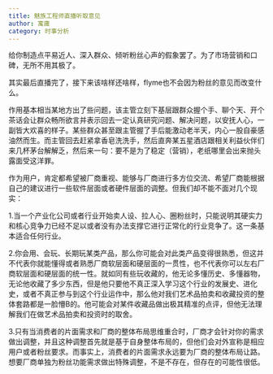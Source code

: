 ```yaml
---
title: 魅族工程师直播听取意见
author: 寓庸
category: 时事分析
---
```

 给你制造点平易近人、深入群众、倾听粉丝心声的假象罢了。为了市场营销和口碑，无所不用其极了。

 其实最后直播完了，接下来该啥样还啥样，flyme也不会因为粉丝的意见而改变什么。

 作用基本相当某地方出了些问题，该主管立刻下基层跟群众握个手、聊个天、开个茶话会让群众畅所欲言并表示回去一定认真研究问题、解决问题，以安抚人心，一副皆大欢喜的样子。某些群众甚至跟主管握了手后能激动老半天，内心一股自豪感油然而生。而主管回去赶紧拿香皂洗洗手，然后直奔某五星酒店跟相关利益伙伴们来几杯茅台解解乏，然后来一句：要不是为了稳定（营销），老纸哪里会出来抛头露面受这洋罪。

 作为用户，肯定都希望被厂商重视、能够与厂商进行多方位交流、希望厂商能根据自己的建议进行一些软件层面或者硬件层面的调整。但我们却不能不面对几个现实：

 1.当一个产业化公司或者行业开始卖人设、拉人心、圈粉丝时，只能说明其硬实力和核心竞争力已经不足以或者没有办法支撑它进行正常化的行业竞争了。这一条基本适合任何行业。

 2.你会用、会玩、长期玩某类产品，那么你可能会对此类产品变得很熟悉，但这并不代表你就能懂得或者熟悉厂商软层面和硬层面的一贯性，也不代表你可以左右厂商软层面和硬层面的统一性。就如同有些玩收藏的，他无论多懂历史、多懂器物，无论他收藏了多少东西，但是他只要他不真正深入学习这个行业的发展史、进化史，或者不真正参与到这个行业运作中，那么他对我们艺术品拍卖和收藏投资的整体套路都是一脸懵B的。他可能会对某件收藏品做出极其精准的点评，但他无法理解我们在做艺术品拍卖和投资时的取舍。

 3.只有当消费者的片面需求和厂商的整体布局思维重合时，厂商才会针对你的需求做出调整，并且这种调整首先就是基于自身整体布局的，但他们会对外宣称是相应用户或者粉丝要求。而事实上，消费者的片面需求永远要为厂商的整体布局让路。想要厂商单独为粉丝功能需求做出特殊调整，不是不存在，但存在的可能性很低。